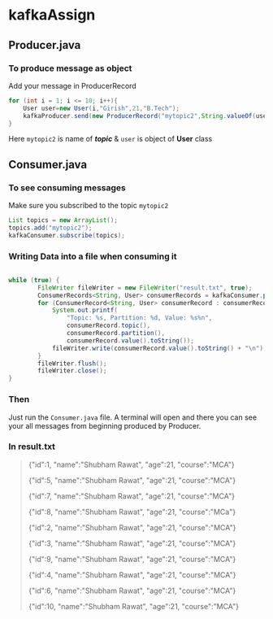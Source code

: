 # kafkaAssign

## Producer.java

### To produce message as object
Add your message in ProducerRecord
```java
for (int i = 1; i <= 10; i++){
    User user=new User(i,"Girish",21,"B.Tech");
    kafkaProducer.send(new ProducerRecord("mytopic2",String.valueOf(user.getId()),user));
}
```
Here `mytopic2` is name of ***topic*** & `user` is object of **User** class

## Consumer.java
### To see consuming messages
Make sure you subscribed to the topic `mytopic2`
```java
List topics = new ArrayList();
topics.add("mytopic2");
kafkaConsumer.subscribe(topics);
```
### Writing Data into a file when consuming it
```java

while (true) {
        FileWriter fileWriter = new FileWriter("result.txt", true);
        ConsumerRecords<String, User> consumerRecords = kafkaConsumer.poll(Duration.ofSeconds(1));
        for (ConsumerRecord<String, User> consumerRecord : consumerRecords) {
            System.out.printf(
                "Topic: %s, Partition: %d, Value: %s%n",
                consumerRecord.topic(),
                consumerRecord.partition(),
                consumerRecord.value().toString());
            fileWriter.write(consumerRecord.value().toString() + "\n");
        }
        fileWriter.flush();
        fileWriter.close();
}
```
### Then
Just run the `Consumer.java` file. A terminal will open and there you can see your all messages from beginning produced by Producer.

### In result.txt
> {"id":1, "name":"Shubham Rawat", "age":21, "course":"MCA"}
>
> {"id":5, "name":"Shubham Rawat", "age":21, "course":"MCA"}
>
> {"id":7, "name":"Shubham Rawat", "age":21, "course":"MCA"}
>
> {"id":8, "name":"Shubham Rawat", "age":21, "course":"MCa"}
>
> {"id":2, "name":"Shubham Rawat", "age":21, "course":"MCA"}
>
> {"id":3, "name":"Shubham Rawat", "age":21, "course":"MCA"}
>
> {"id":9, "name":"Shubham Rawat", "age":21, "course":"MCA"}
>
> {"id":4, "name":"Shubham Rawat", "age":21, "course":"MCA"}
>
> {"id":6, "name":"Shubham Rawat", "age":21, "course":"MCA"}
>
> {"id":10, "name":"Shubham Rawat", "age":21, "course":"MCA"}
